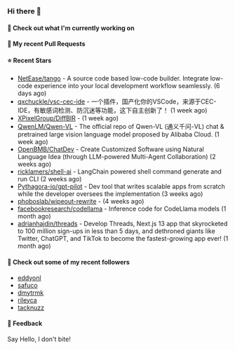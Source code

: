### Hi there 👋

#### 👷 Check out what I'm currently working on

#### 🔨 My recent Pull Requests


#### ⭐ Recent Stars

- [NetEase/tango](https://github.com/NetEase/tango) - A source code based low-code builder. Integrate low-code experience into your local development workflow seamlessly. (6 days ago)
- [qxchuckle/vsc-cec-ide](https://github.com/qxchuckle/vsc-cec-ide) - 一个插件，国产化你的VSCode，来源于CEC-IDE，有敏感词检测、防沉迷等功能，这下自主创新了！ (1 week ago)
- [XPixelGroup/DiffBIR](https://github.com/XPixelGroup/DiffBIR) -  (1 week ago)
- [QwenLM/Qwen-VL](https://github.com/QwenLM/Qwen-VL) - The official repo of Qwen-VL (通义千问-VL) chat &amp; pretrained large vision language model proposed by Alibaba Cloud. (1 week ago)
- [OpenBMB/ChatDev](https://github.com/OpenBMB/ChatDev) - Create Customized Software using Natural Language Idea (through LLM-powered Multi-Agent Collaboration) (2 weeks ago)
- [ricklamers/shell-ai](https://github.com/ricklamers/shell-ai) - LangChain powered shell command generate and run CLI (2 weeks ago)
- [Pythagora-io/gpt-pilot](https://github.com/Pythagora-io/gpt-pilot) - Dev tool that writes scalable apps from scratch while the developer oversees the implementation (3 weeks ago)
- [phoboslab/wipeout-rewrite](https://github.com/phoboslab/wipeout-rewrite) -  (4 weeks ago)
- [facebookresearch/codellama](https://github.com/facebookresearch/codellama) - Inference code for CodeLlama models (1 month ago)
- [adrianhajdin/threads](https://github.com/adrianhajdin/threads) - Develop Threads, Next.js 13 app that skyrocketed to 100 million sign-ups in less than 5 days, and dethroned giants like Twitter, ChatGPT, and TikTok to become the fastest-growing app ever! (1 month ago)

#### 👯 Check out some of my recent followers

- [eddyonl](https://github.com/eddyonl)
- [safuco](https://github.com/safuco)
- [dmytrmk](https://github.com/dmytrmk)
- [rileyca](https://github.com/rileyca)
- [tacknuzz](https://github.com/tacknuzz)

#### 💬 Feedback

Say Hello, I don't bite!
